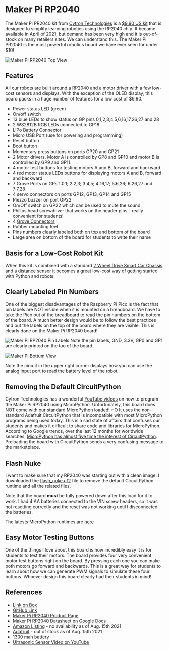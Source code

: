 # Maker Pi RP2040

The Maker Pi PR2040 kit from [Cytron Technologies](https://www.cytron.io/) is a [$9.90 US kit](https://www.cytron.io/p-maker-pi-rp2040-simplifying-robotics-with-raspberry-pi-rp2040) that is designed to simplify learning robotics using the RP2040 chip. It became available in April of 2021, but demand has been very high and it is out-of-stock on many retailers sites.  We can understand this.  The Maker Pi PR2040 is the most powerful robotics board we have ever seen for under $10!

![Maker Pi RP2040 Top View](../img/maker-pi-rp2040-top-view.png)

## Features
All our robots are built around a RP2040 and a motor driver with a few low-cost sensors and displays.  With the exception of the OLED display, this board packs in a huge number of features for a low cost of $9.90.

* Power status LED (green)
* On/off switch
* 13 blue LEDs to show status on GP pins 0,1,2,3,4,5,6,16,17,26,27 and 28
* 2 WS2812B RGB LEDs connected to GP18
* LiPo Battery Connector
* Micro USB Port (use for powering and programming)
* Reset button
* Boot button
* Momentary press buttons on ports GP20 and GP21
* 2 Motor drivers. Motor A is controlled by GP8 and GP10 and motor B is controlled by GP9 and GP11.
* 4 motor test buttons for testing motors A and B, forward and backward
* 4 red motor status LEDs buttons for displaying motors A and B, forward and backward
* 7 Grove Ports on GPs 1:0,1; 2:2,3; 3:4,5; 4:16,17; 5:6,26; 6:26,27 and 7:7,28
* 4 servo connectors on ports GP12, GP13, GP14 and GP15
* Piezzo buzzer on port GP22
* On/Off switch on GP22 which can be used to mute the sound
* Phillps head screwdriver that works on the header pins - really convenient for students!
* 4 [Grove Connectors](https://wiki.seeedstudio.com/Grove_System/)
* Rubber mounting feet
* Pins numbers clearly labeled both on top and bottom of the board
* Large area on bottom of the board for students to write their name

## Basis for a Low-Cost Robot Kit

When this kit is combined with a standard [2 Wheel Drive Smart Car Chassis](https://www.cytron.io/p-2wd-smart-robot-car-chassis) and a [distance sensor](https://www.coderdojotc.org/micropython/sensors/07-VL53L0X_GY/) it becomes a great low-cost way of getting started with Python and robots.

## Clearly Labeled Pin Numbers

One of the biggest disadvantages of the Raspberry Pi Pico is the fact that pin labels are NOT visible when it is mounted on a breadboard.  We have to take the Pico out of the breadboard to read the pin numbers on the bottom of the board.  A much better design would be to follow the best practices and put the labels on the top of the board where they are visible.  This is clearly done on the Maker Pi RP2040 board!

![Maker Pi RP2040 Pin Labels](../img/maker-pi-rp2040-labels.png)
Note the pin labels, GND, 3.3V, GP0 and GP1 are clearly printed on the too of the board.

![Maker Pi Bottum View](../img/maker-pi-rp2040-bottum-view.jpeg)

Note the circuit in the upper right corner displays how you can use the analog input port to read the battery level of the robot.

## Removing the Default CircuitPython

Cytron Technologies has a wonderful [YouTube videos](https://www.youtube.com/watch?v=mn1nqgEkufA) on how to program the Maker Pi RP2040 using MicroPython.  Unfortunately, this board does NOT come with our standard MicroPython loaded! :-O  It uses the non-standard Adafruit CircuitPython that is incompatible with most MicroPython programs being used today.  This is a sad state of affairs that confuses our students and makes it difficult to share code and libraries for MicroPython.  According to Google trends, over the last 12 months for worldwide searches, [MicroPython has almost five time the interest of CircuitPython](https://trends.google.com/trends/explore?q=micropython,circuitpython).  Preloading the board with CircuitPython sends a very confusing message to the marketplace.

## Flash Nuke
I want to make sure that my RP2040 was starting out with a clean image.  I downloaded the [flash_nuke.uf2](https://www.raspberrypi.org/documentation/pico/getting-started/static/6f6f31460c258138bd33cc96ddd76b91/flash_nuke.uf2) file to remove the default CircuitPython runtime and all the related files.

Note that the board **must** be fully powered down after this load for it to work.  I had 4 AA batteries connected to the VIN screw headers, so it was not resetting correctly and the reset was not working until I disconnected the batteries.

The latests MicroPython runtimes are [here](https://micropython.org/download/rp2-pico/)

## Easy Motor Testing Buttons

One of the things I love about this board is how incredibly easy it is for students to test their motors.  The board provides four very convenient motor test buttons right on the board.  By pressing each one you can make both motors go forward and backwards.  This is a great way for students to learn about how we can generate PWM signals to simulate these four buttons.  Whoever design this board clearly had their students in mind!




## References
* [Link on Box](https://link.cytron.io/maker-pi-rp2040-start)
* [GitHub Link](https://github.com/CytronTechnologies/MAKER-PI-RP2040)
* [Maker Pi RP2040 Product Page](https://www.cytron.io/p-maker-pi-rp2040-simplifying-robotics-with-raspberry-pi-rp2040)
* [Maker Pi RP2040 Datasheet on Google Docs](https://docs.google.com/document/d/1DJASwxgbattM37V4AIlJVR4pxukq0up25LppA8-z_AY/edit)
* [Amazon Listing](https://www.amazon.com/dp/B096DFH22X) - no availability as of Aug. 15th 2021
* [Adafruit](https://www.adafruit.com/product/5129) - out of stock as of Aug. 15th 2021
* [1300 mah battery](https://www.cytron.io/p-lipo-rechargeable-battery-3.7v-1300mah)
* [Ultrasonic Sensor Video on YouTube](https://www.youtube.com/watch?v=mn1nqgEkufA)